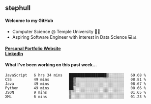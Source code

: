 ## stephull

#### Welcome to my GitHub
  * Computer Science @ Temple University 🍒🦉
  * Aspiring Software Engineer with interest in Data Science 💻📊

<a href="http://stephull.github.io" target="_blank"><b>Personal Portfolio Website</b></a>
<br />
<a href="https://linkedin.com/in/shullender/" target="_blank"><b>LinkedIn</b></a>

#### What I've been working on this past week...
<!--START_SECTION:waka-->

```text
JavaScript   6 hrs 34 mins   █████████████████▒░░░░░░░   69.68 %
CSS          49 mins         ██▒░░░░░░░░░░░░░░░░░░░░░░   08.81 %
Java         49 mins         ██▒░░░░░░░░░░░░░░░░░░░░░░   08.67 %
Python       49 mins         ██░░░░░░░░░░░░░░░░░░░░░░░   08.66 %
JSON         9 mins          ▒░░░░░░░░░░░░░░░░░░░░░░░░   01.65 %
XML          6 mins          ▒░░░░░░░░░░░░░░░░░░░░░░░░   01.23 %
```

<!--END_SECTION:waka-->
